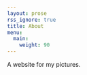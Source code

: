 ```yaml
---
layout: prose
rss_ignore: true
title: About
menu:
  main:
    weight: 90
---
```


A website for my pictures.
